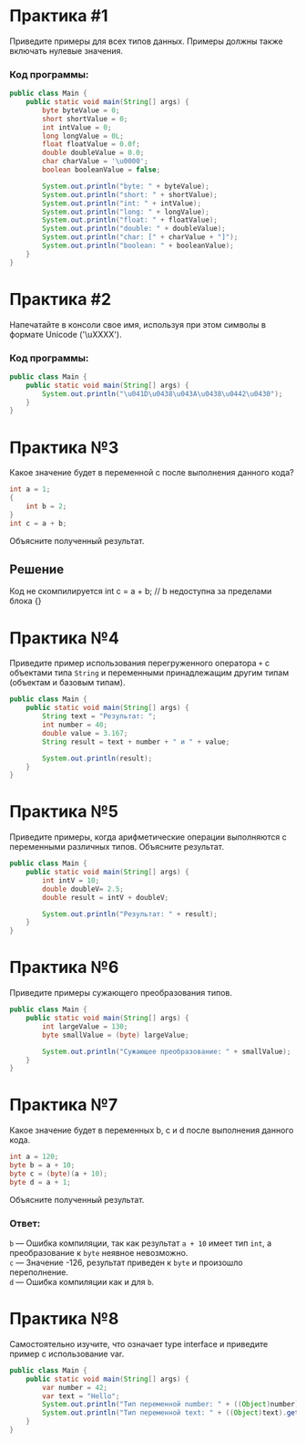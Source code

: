 # Практика #1

Приведите примеры для всех типов данных. Примеры должны также включать нулевые значения.

### Код программы:
```java
public class Main {
    public static void main(String[] args) {
        byte byteValue = 0;
        short shortValue = 0;
        int intValue = 0;
        long longValue = 0L;
        float floatValue = 0.0f;
        double doubleValue = 0.0;
        char charValue = '\u0000';
        boolean booleanValue = false;

        System.out.println("byte: " + byteValue);
        System.out.println("short: " + shortValue);
        System.out.println("int: " + intValue);
        System.out.println("long: " + longValue);
        System.out.println("float: " + floatValue);
        System.out.println("double: " + doubleValue);
        System.out.println("char: [" + charValue + "]");
        System.out.println("boolean: " + booleanValue);
    }
}
```
# Практика #2
Напечатайте в консоли свое имя, используя при этом символы в формате Unicode ('\uXXXX').

### Код программы:

```java
public class Main {
    public static void main(String[] args) {
        System.out.println("\u041D\u0438\u043A\u0438\u0442\u0430");
    }
}
```
# Практика №3
Какое значение будет в переменной c после выполнения данного кода?
```java
int a = 1;
{
    int b = 2;
}
int c = a + b;
```
Объясните полученный результат.

## Решение

Код не скомпилируется
int c = a + b; // b недоступна за пределами блока {}
# Практика №4

Приведите пример использования перегруженного оператора ```+``` с объектами типа ```String``` и переменными принадлежащим другим типам (объектам и базовым типам).
```java
public class Main {
    public static void main(String[] args) {
        String text = "Результат: ";
        int number = 40;
        double value = 3.167;
        String result = text + number + " и " + value;

        System.out.println(result);
    }
}
```
# Практика №5
Приведите примеры, когда арифметические операции выполняются с переменными различных типов. Объясните результат.
```java
public class Main {
    public static void main(String[] args) {
        int intV = 10;
        double doubleV= 2.5;
        double result = intV + doubleV;

        System.out.println("Результат: " + result); 
    }
}
```
# Практика №6
Приведите примеры сужающего преобразования типов.
```java
public class Main {
    public static void main(String[] args) {
        int largeValue = 130;
        byte smallValue = (byte) largeValue;

        System.out.println("Сужающее преобразование: " + smallValue);
    }
}
```
# Практика №7

Какое значение будет в переменных b, с и d после выполнения данного кода.
```java
int a = 120;
byte b = a + 10;
byte c = (byte)(a + 10);
byte d = a + 1;
```
Объясните полученный результат.

### Ответ:

`b` — Ошибка компиляции, так как результат `a + 10` имеет тип `int`, а преобразование к `byte` неявное невозможно.  
`c` — Значение -126, результат приведен к `byte` и произошло переполнение.  
`d` — Ошибка компиляции как и для `b`.

# Практика №8
Самостоятельно изучите, что означает type interface и приведите пример с использование var.
```java
public class Main {
    public static void main(String[] args) {
        var number = 42; 
        var text = "Hello";
        System.out.println("Тип переменной number: " + ((Object)number).getClass().getSimpleName());
        System.out.println("Тип переменной text: " + ((Object)text).getClass().getSimpleName());
    }
}
```